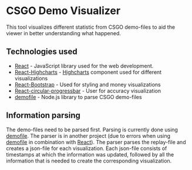 # CSGO Demo Visualizer

This tool visualizes different statistic from CSGO demo-files to aid the viewer in better understanding what happened.

## Technologies used

* [React](https://reactjs.org/) - JavaScript library used for the web development.
* [React-Highcharts](https://github.com/kirjs/react-highcharts) - [Highcharts](https://www.highcharts.com/) component used for different visualizations
* [React-Bootstrap](https://react-bootstrap.github.io/getting-started/introduction/) - Used for styling and money visualizations
* [React-circular-progressbar](http://www.kevinqi.com/react-circular-progressbar/) - User for accuracy visualization
* [demofile](https://github.com/saul/demofile) - Node.js library to parse CSGO demo-files

## Information parsing

The demo-files need to be parsed first. Parsing is currently done using [demofile](https://github.com/saul/demofile).
The parser is in another project (due to errors when using [demofile](https://github.com/saul/demofile) in combination with [React](https://reactjs.org/)).
The parser parses the replay-file and creates a json-file for each visualization.
Each json-file consists of timestamps at which the information was updated, followed by all the information that is needed to create the corresponding visualization.
